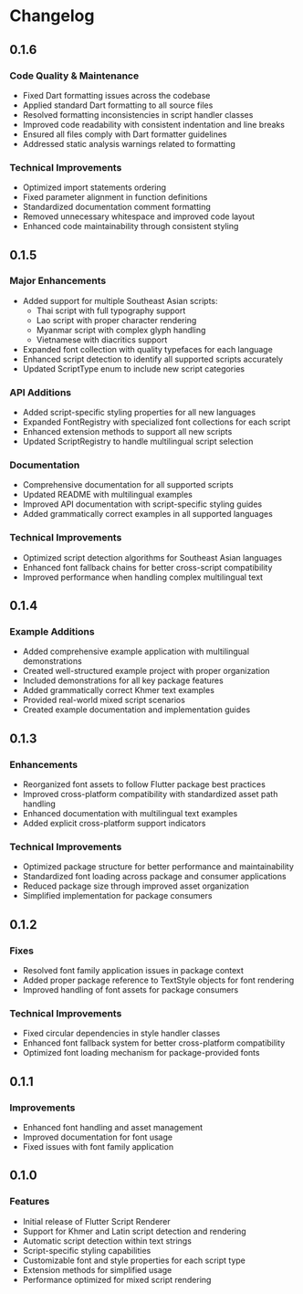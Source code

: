 # Changelog

## 0.1.6 

### Code Quality & Maintenance
* Fixed Dart formatting issues across the codebase
* Applied standard Dart formatting to all source files
* Resolved formatting inconsistencies in script handler classes
* Improved code readability with consistent indentation and line breaks
* Ensured all files comply with Dart formatter guidelines
* Addressed static analysis warnings related to formatting

### Technical Improvements
* Optimized import statements ordering
* Fixed parameter alignment in function definitions
* Standardized documentation comment formatting
* Removed unnecessary whitespace and improved code layout
* Enhanced code maintainability through consistent styling

## 0.1.5 

### Major Enhancements
* Added support for multiple Southeast Asian scripts:
  * Thai script with full typography support
  * Lao script with proper character rendering
  * Myanmar script with complex glyph handling
  * Vietnamese with diacritics support
* Expanded font collection with quality typefaces for each language
* Enhanced script detection to identify all supported scripts accurately
* Updated ScriptType enum to include new script categories

### API Additions
* Added script-specific styling properties for all new languages
* Expanded FontRegistry with specialized font collections for each script
* Enhanced extension methods to support all new scripts
* Updated ScriptRegistry to handle multilingual script selection

### Documentation
* Comprehensive documentation for all supported scripts
* Updated README with multilingual examples
* Improved API documentation with script-specific styling guides
* Added grammatically correct examples in all supported languages

### Technical Improvements
* Optimized script detection algorithms for Southeast Asian languages
* Enhanced font fallback chains for better cross-script compatibility
* Improved performance when handling complex multilingual text

## 0.1.4 

### Example Additions
* Added comprehensive example application with multilingual demonstrations
* Created well-structured example project with proper organization
* Included demonstrations for all key package features
* Added grammatically correct Khmer text examples
* Provided real-world mixed script scenarios
* Created example documentation and implementation guides

## 0.1.3 

### Enhancements
* Reorganized font assets to follow Flutter package best practices
* Improved cross-platform compatibility with standardized asset path handling
* Enhanced documentation with multilingual text examples
* Added explicit cross-platform support indicators

### Technical Improvements
* Optimized package structure for better performance and maintainability
* Standardized font loading across package and consumer applications
* Reduced package size through improved asset organization
* Simplified implementation for package consumers

## 0.1.2 

### Fixes
* Resolved font family application issues in package context
* Added proper package reference to TextStyle objects for font rendering
* Improved handling of font assets for package consumers

### Technical Improvements
* Fixed circular dependencies in style handler classes
* Enhanced font fallback system for better cross-platform compatibility
* Optimized font loading mechanism for package-provided fonts

## 0.1.1 

### Improvements
* Enhanced font handling and asset management
* Improved documentation for font usage
* Fixed issues with font family application

## 0.1.0 

### Features
* Initial release of Flutter Script Renderer
* Support for Khmer and Latin script detection and rendering
* Automatic script detection within text strings
* Script-specific styling capabilities
* Customizable font and style properties for each script type
* Extension methods for simplified usage
* Performance optimized for mixed script rendering